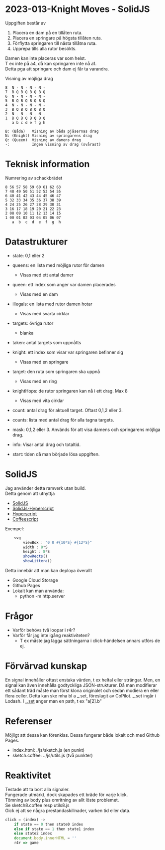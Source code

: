 # 2023-013-Knight Moves - SolidJS

Uppgiften består av
1. Placera en dam på en tillåten ruta.  
2. Placera en springare på högsta tillåten ruta.
3. Förflytta springaren till nästa tillåtna ruta.
4. Upprepa tills alla rutor besökts.

Damen kan inte placeras var som helst.  
T ex inte på a4, då kan springaren inte nå a1.  
Detta pga att springare och dam ej får ta varandra.  

Visning av möjliga drag
```
8  N - N - N - N -
7  B Q B Q B Q B Q
6  N - N - N - N -
5  B Q B Q B Q B Q
4  N - N - N - N -
3  B Q B Q B Q B Q
2  N - N - N - N -
1  B Q B Q B Q B Q
   a b c d e f g h

B: (Båda)   Visning av båda pjäsernas drag
N: (Knight) Visning av springarens drag
Q: (Queen)  Visning av damens drag
-:          Ingen visning av drag (svårast)
```

# Teknisk information

Numrering av schackbrädet
```
8 56 57 58 59 60 61 62 63
7 48 49 50 51 52 53 54 55
6 40 41 42 43 44 45 46 47
5 32 33 34 35 36 37 38 39
4 24 25 26 27 28 29 30 31
3 16 17 18 19 20 21 22 23
2 08 09 10 11 12 13 14 15
1 00 01 02 03 04 05 06 07
   a  b  c  d  e  f  g  h
```

# Datastrukturer
* state: 0,1 eller 2

* queens: en lista med möjliga rutor för damen
  * Visas med ett antal damer
* queen: ett index som anger var damen placerades
  * Visas med en dam
* illegals: en lista med rutor damen hotar
	* Visas med svarta cirklar
* targets: övriga rutor
	* blanka
* taken: antal targets som uppnåtts
* knight: ett index som visar var springaren befinner sig
	* Visas med en springare
* target: den ruta som springaren ska uppnå
	* Visas med en ring
* knightHops: de rutor springaren kan nå i ett drag. Max 8
	* Visas med vita cirklar
* count: antal drag för aktuell target. Oftast 0,1,2 eller 3.
* counts: lista med antal drag för alla tagna targets.
* mask: 0,1,2 eller 3. Används för att visa damens och springarens möjliga drag.
* info: Visar antal drag och totaltid.
* start: tiden då man började lösa uppgiften.

# SolidJS

Jag använder detta ramverk utan build.  
Detta genom att utnyttja 
* [SolidJS](https://www.solidjs.com) 
* [SolidJs-Hyperscript](https://www.solidjs.com/examples/simpletodoshyperscript)
* [Hyperscript](https://github.com/hyperhype/hyperscript)
* [Coffeescript](https://coffeescript.org)

Exempel:
```js
	svg
		viewBox : "0 0 #{10*S} #{12*S}"
		width : 8*S
		height : 8*S
		showRects()
		showLittera()
```

Detta innebär att man kan deploya överallt
* Google Cloud Storage
* Github Pages
* Lokalt kan man använda:
	* python -m http.server

# Frågor
* Varför behövs två loopar i r4r?
* Varför får jag inte igång reaktiviteten?
	* T ex måste jag lägga sättningarna i click-händelsen annars utförs de ej.

# Förvärvad kunskap
En signal innehåller oftast enstaka värden, t ex heltal eller strängar.
Men, en signal kan även innehålla godtyckliga JSON-strukturer.
Då man modifierar ett sådant träd måste man först klona originalet och sedan modiera en eller flera celler. Detta kan ske mha bl a _.set, föreslagit av CoPilot. _.set ingår i Lodash.
I [_.set](https://lodash.com/docs/4.17.15#set) anger man en path, t ex "a[2].b"

# Referenser
Möjligt att dessa kan förenklas.
Dessa fungerar både lokalt och med Github Pages.
* index.html: ./js/sketch.js (en punkt)
* sketch.coffee: ../js/utils.js (två punkter)

# Reaktivitet
Testade att ta bort alla signaler.  
Fungerade utmärkt, dock skapades ett bräde för varje klick.  
Tömning av body plus omritning av allt löste problemet.  
Se sketch8.coffee resp utils8.js  
Gick ej att se några prestandaskillnader, varken tid eller data.  
```js
click = (index) ->
	if state == 0 then state0 index
	else if state == 1 then state1 index
	else state2 index
	document.body.innerHTML = ''
	r4r => game
```
